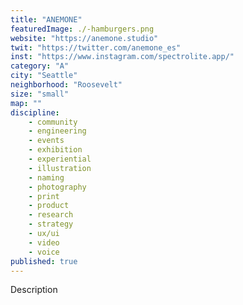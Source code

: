 ```yaml
---
title: "ANEMONE"
featuredImage: ./-hamburgers.png
website: "https://anemone.studio"
twit: "https://twitter.com/anemone_es"
inst: "https://www.instagram.com/spectrolite.app/"
category: "A"
city: "Seattle"
neighborhood: "Roosevelt"
size: "small"
map: ""
discipline:
    - community 
    - engineering
    - events 
    - exhibition
    - experiential
    - illustration
    - naming
    - photography
    - print
    - product
    - research
    - strategy
    - ux/ui
    - video
    - voice
published: true
---
```


Description

